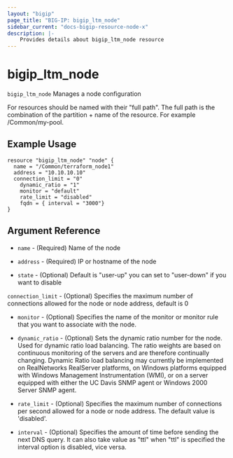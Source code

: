 ```yaml
---
layout: "bigip"
page_title: "BIG-IP: bigip_ltm_node"
sidebar_current: "docs-bigip-resource-node-x"
description: |-
    Provides details about bigip_ltm_node resource
---
```


# bigip\_ltm\_node

`bigip_ltm_node` Manages a node configuration

For resources should be named with their "full path". The full path is the combination of the partition + name of the resource. For example /Common/my-pool.


## Example Usage


```hcl
resource "bigip_ltm_node" "node" {
  name = "/Common/terraform_node1"
  address = "10.10.10.10"
  connection_limit = "0"
	dynamic_ratio = "1"
	monitor = "default"
	rate_limit = "disabled"
	fqdn = { interval = "3000"}
}

```      

## Argument Reference

* `name` - (Required) Name of the node

* `address` - (Required) IP or hostname of the node

* `state` - (Optional) Default is "user-up" you can set to "user-down" if you want to disable

`connection_limit` - (Optional) Specifies the maximum number of connections allowed for the node or node address, default is 0

 * `monitor` - (Optional) Specifies the name of the monitor or monitor rule that you want to associate with the node.

 * `dynamic_ratio` - (Optional) Sets the dynamic ratio number for the node. Used for dynamic ratio load balancing. The ratio weights are based on continuous monitoring of the servers and are therefore continually changing. Dynamic Ratio load balancing may currently be implemented on RealNetworks RealServer platforms, on Windows platforms equipped with Windows Management Instrumentation (WMI), or on a server equipped with either the UC Davis SNMP agent or Windows 2000 Server SNMP agent.

 * `rate_limit` - (Optional) Specifies the maximum number of connections per second allowed for a node or node address. The default value is 'disabled'.

 * `interval` - (Optional) Specifies the amount of time before sending the next DNS query. It can also take value as "ttl" when "ttl" is specified the interval option is disabled, vice versa.
